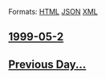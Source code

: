 
Formats: [HTML](1999/05/2/index.html)  [JSON](1999/05/2/index.json)  [XML](1999/05/2/index.xml)  

## [1999-05-2](/news/1999/05/2/index.md)

## [Previous Day...](/news/1999/05/1/index.md)

